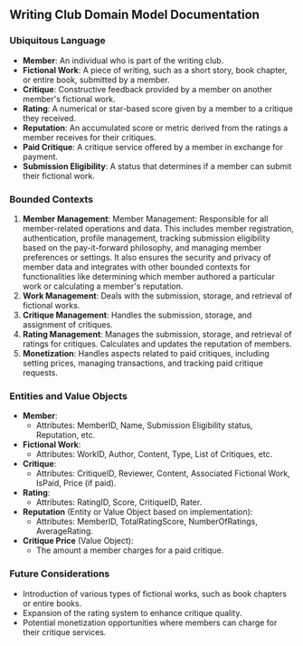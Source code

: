 ## Writing Club Domain Model Documentation

### Ubiquitous Language

- **Member**: An individual who is part of the writing club.
- **Fictional Work**: A piece of writing, such as a short story, book chapter, or entire book, submitted by a member.
- **Critique**: Constructive feedback provided by a member on another member's fictional work.
- **Rating**: A numerical or star-based score given by a member to a critique they received.
- **Reputation**: An accumulated score or metric derived from the ratings a member receives for their critiques.
- **Paid Critique**: A critique service offered by a member in exchange for payment.
- **Submission Eligibility**: A status that determines if a member can submit their fictional work.

### Bounded Contexts

1. **Member Management**: Member Management: Responsible for all member-related operations and data. This includes member registration, authentication, profile management, tracking submission eligibility based on the pay-it-forward philosophy, and managing member preferences or settings. It also ensures the security and privacy of member data and integrates with other bounded contexts for functionalities like determining which member authored a particular work or calculating a member's reputation.
2. **Work Management**: Deals with the submission, storage, and retrieval of fictional works.
3. **Critique Management**: Handles the submission, storage, and assignment of critiques.
4. **Rating Management**: Manages the submission, storage, and retrieval of ratings for critiques. Calculates and updates the reputation of members.
5. **Monetization**: Handles aspects related to paid critiques, including setting prices, managing transactions, and tracking paid critique requests.

### Entities and Value Objects

- **Member**:
  - Attributes: MemberID, Name, Submission Eligibility status, Reputation, etc.
- **Fictional Work**:
  - Attributes: WorkID, Author, Content, Type, List of Critiques, etc.
- **Critique**:
  - Attributes: CritiqueID, Reviewer, Content, Associated Fictional Work, IsPaid, Price (if paid).
- **Rating**:
  - Attributes: RatingID, Score, CritiqueID, Rater.
- **Reputation** (Entity or Value Object based on implementation):
  - Attributes: MemberID, TotalRatingScore, NumberOfRatings, AverageRating.
- **Critique Price** (Value Object):
  - The amount a member charges for a paid critique.

### Future Considerations

- Introduction of various types of fictional works, such as book chapters or entire books.
- Expansion of the rating system to enhance critique quality.
- Potential monetization opportunities where members can charge for their critique services.
